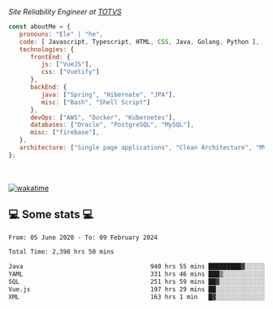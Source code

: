 <p><em>Site Reliability Engineer at <a href="https://www.totvs.com/">TOTVS</a></br>
</em></p>


```javascript
const aboutMe = {
   pronouns: "Ele" | "he",
   code: [ Javascript, Typescript, HTML, CSS, Java, Golang, Python ],
   technologies: {
      frontEnd: {
         js: ["VueJS"],
         css: ["Vuetify"]
      },
      backEnd: {
         java: ["Spring", "Hibernate", "JPA"],
         misc: ["Bash", "Shell Script"]
      },
      devOps: ["AWS", "Docker", "Kubernetes"],
      databases: ["Oracle", "PostgreSQL", "MySQL"],
      misc: ["firebase"],
   },
   architecture: ["Single page applications", "Clean Architecture", "MVC", "Microservices"],
};
```
</br></br>
[![wakatime](https://wakatime.com/badge/user/a3a8ed06-d304-4d6b-bc86-4adc418cdea7.svg)](https://wakatime.com/@a3a8ed06-d304-4d6b-bc86-4adc418cdea7)
<h2>💻 Some stats 💻</h2>

<!--START_SECTION:waka-->

```txt
From: 05 June 2020 - To: 09 February 2024

Total Time: 2,398 hrs 50 mins

Java                                   940 hrs 55 mins █████████▓░░░░░░░░░░░░░░░   39.22 %
YAML                                   331 hrs 46 mins ███▒░░░░░░░░░░░░░░░░░░░░░   13.83 %
SQL                                    251 hrs 59 mins ██▓░░░░░░░░░░░░░░░░░░░░░░   10.51 %
Vue.js                                 197 hrs 29 mins ██░░░░░░░░░░░░░░░░░░░░░░░   08.23 %
XML                                    163 hrs 1 min   █▓░░░░░░░░░░░░░░░░░░░░░░░   06.80 %
```

<!--END_SECTION:waka-->
